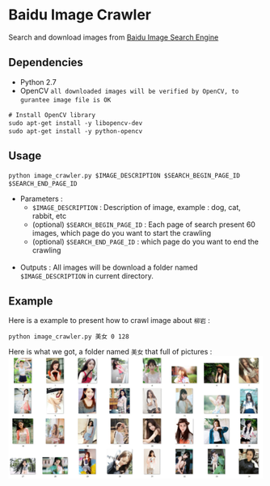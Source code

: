 # Baidu Image Crawler
Search and download images from [Baidu Image Search Engine](images.baidu.com)

## Dependencies
  * Python 2.7
  * OpenCV `all downloaded images will be verified by OpenCV, to gurantee image file is OK`
  ``` Shell
  # Install OpenCV library
  sudo apt-get install -y libopencv-dev
  sudo apt-get install -y python-opencv
  ```
  
  ## Usage
  ``` Shell
  python image_crawler.py $IMAGE_DESCRIPTION $SEARCH_BEGIN_PAGE_ID $SEARCH_END_PAGE_ID
  ```
  * Parameters :
    * `$IMAGE_DESCRIPTION` : Description of image, example : dog, cat, rabbit, etc
    *  (optional) `$SEARCH_BEGIN_PAGE_ID` : Each page of search present 60 images, which page do you want to start the crawling
    *  (optional) `$SEARCH_END_PAGE_ID` : which page do you want to end the crawling
    <br>
  * Outputs : All images will be download a folder named `$IMAGE_DESCRIPTION` in current directory.
    
  ## Example
  Here is a example to present how to crawl image about `柳岩` :
  ``` Shell
  python image_crawler.py 美女 0 128
  ```
  Here is what we got, a folder named `美女` that full of pictures :
  <br>
  ![image](https://github.com/KaffeeCat/BaiduImageCrawler/blob/master/demonstration.jpg?raw=true)
